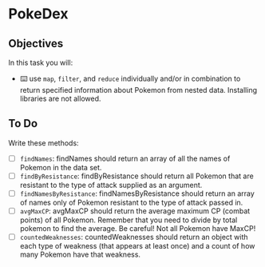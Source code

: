 # PokeDex

## Objectives

In this task you will:

- ⌨️ use `map`, `filter`, and `reduce` individually and/or in combination to return specified information about Pokemon from nested data. Installing libraries are not allowed.

## To Do

Write these methods:

- [ ] `findNames`: findNames should return an array of all the names of Pokemon in the data set.
- [ ] `findByResistance`: findByResistance should return all Pokemon that are resistant to the type of attack supplied as an argument.
- [ ] `findNamesByResistance`: findNamesByResistance should return an array of names only of Pokemon resistant to the type of attack passed in.
- [ ] `avgMaxCP`: avgMaxCP should return the average maximum CP (combat points) of all Pokemon. Remember that you need to divide by total pokemon to find the average. Be careful! Not all Pokemon have MaxCP!
- [ ] `countedWeaknesses`: countedWeaknesses should return an object with each type of weakness (that appears at least once) and a count of how many Pokemon have that weakness.
